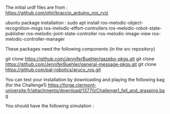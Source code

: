 The initial urdf files are from : https://github.com/ohlr/braccio_arduino_ros_rviz

ubuntu package installation : 
sudo apt install ros-melodic-object-recognition-msgs ros-melodic-effort-controllers ros-melodic-robot-state-publisher ros-melodic-joint-state-controller ros-melodic-image-view ros-melodic-controller-manager



These packages need the following components (in the src repository)

git clone https://github.com/JenniferBuehler/gazebo-pkgs.git
git clone https://github.com/JenniferBuehler/general-message-pkgs.git
git clone https://github.com/pal-robotics/aruco_ros.git



You can test your installation by downloading and playing the following bag (for the Challenge1)
https://forge.clermont-universite.fr/attachments/download/13770/Challenge1_fail_and_grasping.bag

You should have the following simulation : 
